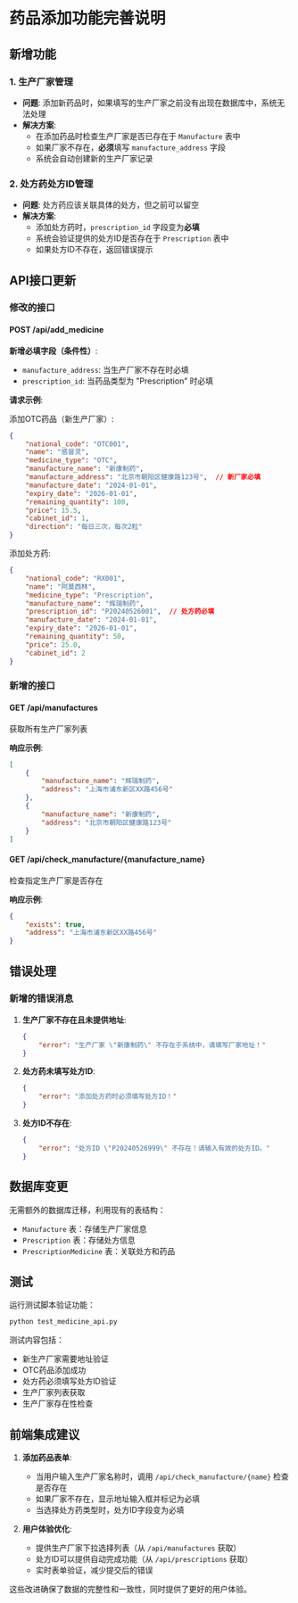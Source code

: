 # 药品添加功能完善说明

## 新增功能

### 1. 生产厂家管理
- **问题**: 添加新药品时，如果填写的生产厂家之前没有出现在数据库中，系统无法处理
- **解决方案**: 
  - 在添加药品时检查生产厂家是否已存在于 `Manufacture` 表中
  - 如果厂家不存在，**必须**填写 `manufacture_address` 字段
  - 系统会自动创建新的生产厂家记录

### 2. 处方药处方ID管理
- **问题**: 处方药应该关联具体的处方，但之前可以留空
- **解决方案**:
  - 添加处方药时，`prescription_id` 字段变为**必填**
  - 系统会验证提供的处方ID是否存在于 `Prescription` 表中
  - 如果处方ID不存在，返回错误提示

## API接口更新

### 修改的接口

#### POST /api/add_medicine
**新增必填字段（条件性）**:
- `manufacture_address`: 当生产厂家不存在时必填
- `prescription_id`: 当药品类型为 "Prescription" 时必填

**请求示例**:

添加OTC药品（新生产厂家）:
```json
{
    "national_code": "OTC001",
    "name": "感冒灵",
    "medicine_type": "OTC",
    "manufacture_name": "新康制药",
    "manufacture_address": "北京市朝阳区健康路123号",  // 新厂家必填
    "manufacture_date": "2024-01-01",
    "expiry_date": "2026-01-01",
    "remaining_quantity": 100,
    "price": 15.5,
    "cabinet_id": 1,
    "direction": "每日三次，每次2粒"
}
```

添加处方药:
```json
{
    "national_code": "RX001", 
    "name": "阿莫西林",
    "medicine_type": "Prescription",
    "manufacture_name": "辉瑞制药",
    "prescription_id": "P20240526001",  // 处方药必填
    "manufacture_date": "2024-01-01",
    "expiry_date": "2026-01-01",
    "remaining_quantity": 50,
    "price": 25.0,
    "cabinet_id": 2
}
```

### 新增的接口

#### GET /api/manufactures
获取所有生产厂家列表

**响应示例**:
```json
[
    {
        "manufacture_name": "辉瑞制药",
        "address": "上海市浦东新区XX路456号"
    },
    {
        "manufacture_name": "新康制药", 
        "address": "北京市朝阳区健康路123号"
    }
]
```

#### GET /api/check_manufacture/{manufacture_name}
检查指定生产厂家是否存在

**响应示例**:
```json
{
    "exists": true,
    "address": "上海市浦东新区XX路456号"
}
```

## 错误处理

### 新增的错误消息

1. **生产厂家不存在且未提供地址**:
   ```json
   {
       "error": "生产厂家 \"新康制药\" 不存在于系统中，请填写厂家地址！"
   }
   ```

2. **处方药未填写处方ID**:
   ```json
   {
       "error": "添加处方药时必须填写处方ID！"
   }
   ```

3. **处方ID不存在**:
   ```json
   {
       "error": "处方ID \"P20240526999\" 不存在！请输入有效的处方ID。"
   }
   ```

## 数据库变更

无需额外的数据库迁移，利用现有的表结构：
- `Manufacture` 表：存储生产厂家信息
- `Prescription` 表：存储处方信息
- `PrescriptionMedicine` 表：关联处方和药品

## 测试

运行测试脚本验证功能：
```bash
python test_medicine_api.py
```

测试内容包括：
- 新生产厂家需要地址验证
- OTC药品添加成功
- 处方药必须填写处方ID验证
- 生产厂家列表获取
- 生产厂家存在性检查

## 前端集成建议

1. **添加药品表单**:
   - 当用户输入生产厂家名称时，调用 `/api/check_manufacture/{name}` 检查是否存在
   - 如果厂家不存在，显示地址输入框并标记为必填
   - 当选择处方药类型时，处方ID字段变为必填

2. **用户体验优化**:
   - 提供生产厂家下拉选择列表（从 `/api/manufactures` 获取）
   - 处方ID可以提供自动完成功能（从 `/api/prescriptions` 获取）
   - 实时表单验证，减少提交后的错误

这些改进确保了数据的完整性和一致性，同时提供了更好的用户体验。
